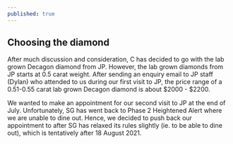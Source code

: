```yaml
---
published: true
---
```

## Choosing the diamond

After much discussion and consideration, C has decided to go with the lab grown Decagon diamond from JP. However, the lab grown diamonds from JP starts at 0.5 carat weight. After sending an enquiry email to JP staff (Dylan) who attended to us during our first visit to JP, the price range of a 0.51-0.55 carat lab grown Decagon diamond is about $2000 - $2200.

We wanted to make an appointment for our second visit to JP at the end of July. Unfortunately, SG has went back to Phase 2 Heightened Alert where we are unable to dine out. Hence, we decided to push back our appointment to after SG has relaxed its rules slightly (ie. to be able to dine out), which is tentatively after 18 August 2021.
